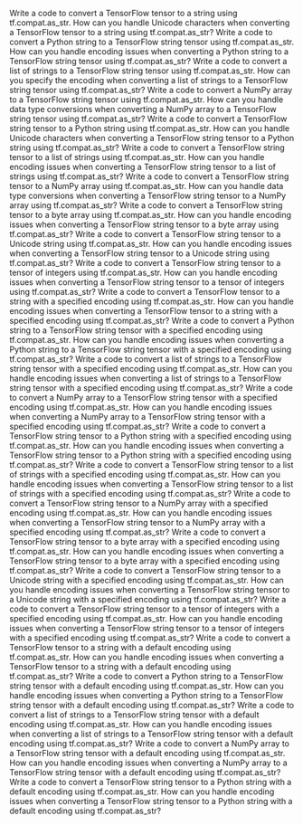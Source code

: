 Write a code to convert a TensorFlow tensor to a string using tf.compat.as_str.
How can you handle Unicode characters when converting a TensorFlow tensor to a string using tf.compat.as_str?
Write a code to convert a Python string to a TensorFlow string tensor using tf.compat.as_str.
How can you handle encoding issues when converting a Python string to a TensorFlow string tensor using tf.compat.as_str?
Write a code to convert a list of strings to a TensorFlow string tensor using tf.compat.as_str.
How can you specify the encoding when converting a list of strings to a TensorFlow string tensor using tf.compat.as_str?
Write a code to convert a NumPy array to a TensorFlow string tensor using tf.compat.as_str.
How can you handle data type conversions when converting a NumPy array to a TensorFlow string tensor using tf.compat.as_str?
Write a code to convert a TensorFlow string tensor to a Python string using tf.compat.as_str.
How can you handle Unicode characters when converting a TensorFlow string tensor to a Python string using tf.compat.as_str?
Write a code to convert a TensorFlow string tensor to a list of strings using tf.compat.as_str.
How can you handle encoding issues when converting a TensorFlow string tensor to a list of strings using tf.compat.as_str?
Write a code to convert a TensorFlow string tensor to a NumPy array using tf.compat.as_str.
How can you handle data type conversions when converting a TensorFlow string tensor to a NumPy array using tf.compat.as_str?
Write a code to convert a TensorFlow string tensor to a byte array using tf.compat.as_str.
How can you handle encoding issues when converting a TensorFlow string tensor to a byte array using tf.compat.as_str?
Write a code to convert a TensorFlow string tensor to a Unicode string using tf.compat.as_str.
How can you handle encoding issues when converting a TensorFlow string tensor to a Unicode string using tf.compat.as_str?
Write a code to convert a TensorFlow string tensor to a tensor of integers using tf.compat.as_str.
How can you handle encoding issues when converting a TensorFlow string tensor to a tensor of integers using tf.compat.as_str?
Write a code to convert a TensorFlow tensor to a string with a specified encoding using tf.compat.as_str.
How can you handle encoding issues when converting a TensorFlow tensor to a string with a specified encoding using tf.compat.as_str?
Write a code to convert a Python string to a TensorFlow string tensor with a specified encoding using tf.compat.as_str.
How can you handle encoding issues when converting a Python string to a TensorFlow string tensor with a specified encoding using tf.compat.as_str?
Write a code to convert a list of strings to a TensorFlow string tensor with a specified encoding using tf.compat.as_str.
How can you handle encoding issues when converting a list of strings to a TensorFlow string tensor with a specified encoding using tf.compat.as_str?
Write a code to convert a NumPy array to a TensorFlow string tensor with a specified encoding using tf.compat.as_str.
How can you handle encoding issues when converting a NumPy array to a TensorFlow string tensor with a specified encoding using tf.compat.as_str?
Write a code to convert a TensorFlow string tensor to a Python string with a specified encoding using tf.compat.as_str.
How can you handle encoding issues when converting a TensorFlow string tensor to a Python string with a specified encoding using tf.compat.as_str?
Write a code to convert a TensorFlow string tensor to a list of strings with a specified encoding using tf.compat.as_str.
How can you handle encoding issues when converting a TensorFlow string tensor to a list of strings with a specified encoding using tf.compat.as_str?
Write a code to convert a TensorFlow string tensor to a NumPy array with a specified encoding using tf.compat.as_str.
How can you handle encoding issues when converting a TensorFlow string tensor to a NumPy array with a specified encoding using tf.compat.as_str?
Write a code to convert a TensorFlow string tensor to a byte array with a specified encoding using tf.compat.as_str.
How can you handle encoding issues when converting a TensorFlow string tensor to a byte array with a specified encoding using tf.compat.as_str?
Write a code to convert a TensorFlow string tensor to a Unicode string with a specified encoding using tf.compat.as_str.
How can you handle encoding issues when converting a TensorFlow string tensor to a Unicode string with a specified encoding using tf.compat.as_str?
Write a code to convert a TensorFlow string tensor to a tensor of integers with a specified encoding using tf.compat.as_str.
How can you handle encoding issues when converting a TensorFlow string tensor to a tensor of integers with a specified encoding using tf.compat.as_str?
Write a code to convert a TensorFlow tensor to a string with a default encoding using tf.compat.as_str.
How can you handle encoding issues when converting a TensorFlow tensor to a string with a default encoding using tf.compat.as_str?
Write a code to convert a Python string to a TensorFlow string tensor with a default encoding using tf.compat.as_str.
How can you handle encoding issues when converting a Python string to a TensorFlow string tensor with a default encoding using tf.compat.as_str?
Write a code to convert a list of strings to a TensorFlow string tensor with a default encoding using tf.compat.as_str.
How can you handle encoding issues when converting a list of strings to a TensorFlow string tensor with a default encoding using tf.compat.as_str?
Write a code to convert a NumPy array to a TensorFlow string tensor with a default encoding using tf.compat.as_str.
How can you handle encoding issues when converting a NumPy array to a TensorFlow string tensor with a default encoding using tf.compat.as_str?
Write a code to convert a TensorFlow string tensor to a Python string with a default encoding using tf.compat.as_str.
How can you handle encoding issues when converting a TensorFlow string tensor to a Python string with a default encoding using tf.compat.as_str?